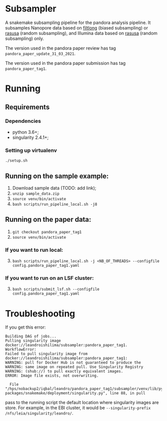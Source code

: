 # Subsampler

A snakemake subsampling pipeline for the pandora analysis pipeline. It subsamples Nanopore data based on 
[filtlong](https://github.com/rrwick/Filtlong) (biased subsampling) or [rasusa](https://github.com/mbhall88/rasusa) 
(random subsampling), and Illumina data based on [rasusa](https://github.com/mbhall88/rasusa) 
(random subsampling) only.

The version used in the pandora paper review has tag `pandora_paper_update_31_03_2021`.

The version used in the pandora paper submission has tag `pandora_paper_tag1`.

# Running

## Requirements

### Dependencies
* python 3.6+;
* singularity 2.4.1+;

### Setting up virtualenv
`./setup.sh`

## Running on the sample example:

1. Download sample data (TODO: add link);
2. `unzip sample_data.zip`
3. `source venv/bin/activate`
4. `bash scripts/run_pipeline_local.sh -j8`

## Running on the paper data:

1. `git checkout pandora_paper_tag1`
2. `source venv/bin/activate`

### If you want to run local:

3. `bash scripts/run_pipeline_local.sh -j <NB_OF_THREADS> --configfile config.pandora_paper_tag1.yaml`

### If you want to run on an LSF cluster:

3. `bash scripts/submit_lsf.sh --configfile config.pandora_paper_tag1.yaml`

# Troubleshooting

If you get this error:
```
Building DAG of jobs...
Pulling singularity image docker://leandroishilima/subsampler:pandora_paper_tag1.
WorkflowError:
Failed to pull singularity image from docker://leandroishilima/subsampler:pandora_paper_tag1:
WARNING: pull for Docker Hub is not guaranteed to produce the
WARNING: same image on repeated pull. Use Singularity Registry
WARNING: (shub://) to pull exactly equivalent images.
ERROR: Image file exists, not overwriting.

  File "/hps/nobackup2/iqbal/leandro/pandora_paper_tag1/subsampler/venv/lib/python3.7/site-packages/snakemake/deployment/singularity.py", line 88, in pull
```

pass to the running script the default location where singularity images are store.
For example, in the EBI cluster, it would be `--singularity-prefix /nfs/leia/singularity/leandro/`.

